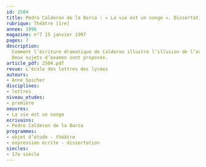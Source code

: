 ```yaml
---
id: 2504
title: Pedro Calderon de la Barca : « La vie est un songe ». Dissertation 
rubrique: Théâtre [1re]
annee: 1996
magazine: n°7 15 janvier 1997
pages: 7
description: 
  Comment l’écriture dramatique de Calderon illustre l’illusion de l’existence…
  Deux sujets d’examen sont proposés.
article_pdf: 2504.pdf
revue: L’école des lettres des lycées
auteurs:
- Anne Spicher
disciplines:
- lettres
niveau_etudes:
- première
oeuvres:
- La vie est un songe
ecrivains:
- Pedro Calderon de la Barca
programmes:
- objet d’étude - théâtre
- expression écrite - dissertation
siecles:
- 17e siècle
---
```

